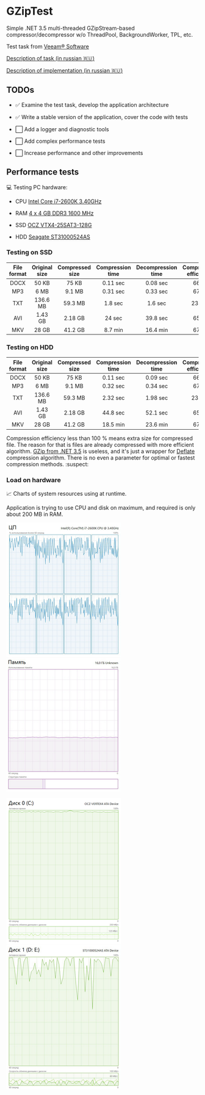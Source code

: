 # GZipTest

Simple .NET 3.5 multi-threaded GZipStream-based compressor/decompressor w/o ThreadPool, BackgroundWorker, TPL, etc.

Test task from [Veeam® Software](https://www.veeam.com)

[Description of task (in russian :ru:)](task.md)

[Description of implementation (in russian :ru:)](impl.md)

## TODOs

* :white_check_mark: Examine the test task, develop the application architecture

* :white_check_mark: Write a stable version of the application, cover the code with tests

* :white_large_square: Add a logger and diagnostic tools

* :white_large_square: Add complex performance tests

* :white_large_square: Increase performance and other improvements

## Performance tests

:computer: Testing PC hardware:

* CPU [Intel Core i7-2600K 3.40GHz](https://market.yandex.ru/product/6933502/spec?hid=91019&track=tabs)

* RAM [4 x 4 GB DDR3 1600 MHz](https://market.yandex.ru/product/6131982/spec?hid=191211&track=tabs)

* SSD [OCZ VTX4-25SAT3-128G](https://market.yandex.ru/product/7978930/spec?hid=91033&track=tabs)

* HDD [Seagate ST31000524AS](https://market.yandex.ru/product/6989302/spec?hid=91033&track=tabs)

### Testing on SSD

File format | Original size | Compressed size | Compression time | Decompression time | Compression efficiency
:---: | :---: | :---: | :---: | :---: | :---:
DOCX | 50 KB | 75 KB | 0.11 sec | 0.08 sec | 66 %
MP3 | 6 MB | 9.1 MB | 0.31 sec | 0.33 sec | 67 %
TXT | 136.6 MB | 59.3 MB | 1.8 sec | 1.6 sec | 230 %
AVI | 1.43 GB | 2.18 GB | 24 sec | 39.8 sec | 65 %
MKV | 28 GB | 41.2 GB | 8.7 min | 16.4 min | 67 %

### Testing on HDD

File format | Original size | Compressed size | Compression time | Decompression time | Compression efficiency
:---: | :---: | :---: | :---: | :---: | :---:
DOCX | 50 KB | 75 KB | 0.11 sec | 0.09 sec | 66 %
MP3 | 6 MB | 9.1 MB | 0.32 sec | 0.34 sec | 67 %
TXT | 136.6 MB | 59.3 MB | 2.32 sec | 1.98 sec | 230 %
AVI | 1.43 GB | 2.18 GB | 44.8 sec | 52.1 sec | 65 %
MKV | 28 GB | 41.2 GB | 18.5 min | 23.6 min | 67 %

Compression efficiency less than 100 % means extra size for compressed file. 
The reason for that is files are already compressed with more efficient algorithm. 
[GZip from .NET 3.5](https://msdn.microsoft.com/en-us/library/system.io.compression.gzipstream(v=vs.90).aspx) is useless, and it's just a wrapper for [Deflate](https://msdn.microsoft.com/en-us/library/system.io.compression.deflatestream(v=vs.90).aspx) compression algorithm. 
There is no even a parameter for optimal or fastest compression methods. :suspect:

### Load on hardware

:chart_with_upwards_trend: Charts of system resources using at runtime.

Application is trying to use CPU and disk on maximum, and required is only about 200 MB in RAM.

![CPU](images/load_on_cpu.png)
![RAM](images/load_on_ram.png)

![SSD](images/load_on_ssd.png)
![HDD](images/load_on_hdd.png)